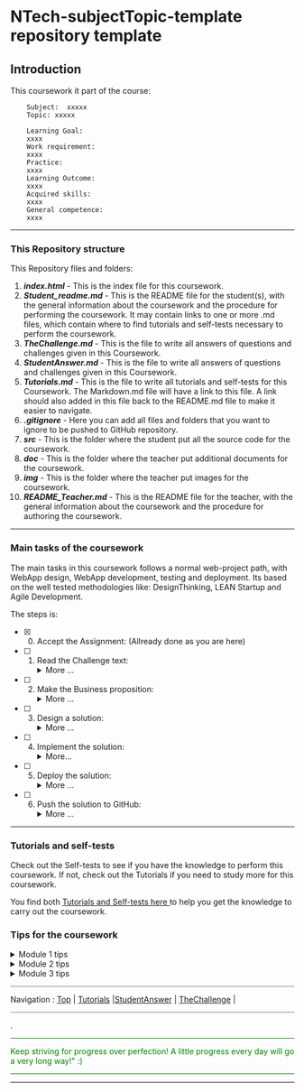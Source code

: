# NTech-subjectTopic-template repository template


## Introduction

This coursework it part of the course:

        Subject:  xxxxx
        Topic: xxxxx
        
        Learning Goal: 
        xxxx
        Work requirement:
        xxxx
        Practice:
        xxxx
        Learning Outcome:
        xxxx
        Acquired skills:
        xxxx
        General competence:
        xxxx

---

### This Repository structure

This Repository files and folders:

1. ***index.html*** - This is the index file for this coursework.
2. ***Student_readme.md*** - This is the README file for the student(s), with the general information about the coursework and the procedure for performing the coursework. It may contain links to one or more .md files, which contain where to find tutorials and self-tests necessary to perform the coursework.
3. ***TheChallenge.md*** - This is the file to write all answers of questions and challenges given in this Coursework.
4. ***StudentAnswer.md*** - This is the file to write all answers of questions and challenges given in this Coursework.
5. ***Tutorials.md*** - This is the file to write all tutorials and self-tests for this Coursework. The Markdown.md file will have a link to this file.  A link should also added in this file back to the README.md file to make it easier to navigate.
6. ***.gitignore*** - Here you can add all files and folders that you want to ignore to be pushed to GitHub repository.
7. ***src*** - This is the folder where the student put all the source code for the coursework.
8. ***doc*** - This is the folder where the teacher put additional documents for the coursework.
9. ***img*** - This is the folder where the teacher put images for the coursework.
10. ***README_Teacher.md*** - This is the README file for the teacher, with the general information about the coursework and the procedure for authoring the coursework.

---

### Main tasks of the coursework

The main tasks in this coursework follows a normal web-project path, with WebApp design, WebApp development, testing and deployment.
Its based on the well tested methodologies like: DesignThinking, LEAN Startup and Agile Development.

The steps is:
- [X] 0. Accept the Assignment: (Allready done as you are here)

- [ ] 1. Read the Challenge text:
        <details><summary>More ...</summary>
        *this is a short description of the challenge to be solved by this WebApp*
        The student(s) will read the challenge text and start working.  
        </details>
- [ ] 2. Make the Business proposition:
        <details><summary>More ...</summary>
        *What's in it for the end-user/organization ...*
        The student(s) will write down a business proposition (in the StudentAnswer.md file)
        </details>
- [ ] 3. Design a solution:
        <details><summary>More ...</summary>
        *How should the end-user/organization use the WebApp*  
        The student(s) will make a UX-design and then a UI-design for the WebApp.
        </details>
- [ ] 4. Implement the solution:
        <details><summary>More...</summary>
        *Implement the WebApp based on the design spec from previous step.*
        The student(s) will develop the WebApp using the src folder to write the source code ( HTML, CSS, JavaScript).  
        Tips:
        *you can use the following resources to help you with this*
        </details>
- [ ] 5. Deploy the solution:
        <details><summary>More ...</summary>
        ...
        </details>
- [ ] 6. Push the solution to GitHub:
        <details><summary>More ...</summary>
        *Push the WebApp to GitHub*
        When you are finished with the coursework, you can push the branch to GitHub to complete the assignment.     
        </details>

</details>

---

### Tutorials and self-tests

Check out the Self-tests to see if you have the knowledge to perform this coursework.
If not, check out the Tutorials if you need to study more for this coursework.

You find both [Tutorials and Self-tests here ](Tutorials.md) to help you get the knowledge to carry out the coursework.

### Tips for the coursework

<details><summary>Module 1 tips</summary>

- ...
- ...

Check the tutorial on [HTML-tutorial](https://www.w3schools.com/html/default.asp) for more details.

</details>

<details><summary>Module 2 tips</summary>

- ...
- ...

Check the tutorial on [HTML-tutorial](https://www.w3schools.com/html/default.asp) for more details.

</details>

<details><summary>Module 3 tips</summary>

- ...
- ...

Check the tutorial on [HTML-tutorial](https://www.w3schools.com/html/default.asp) for more details.

</details>


<hr style="background: gray" /> 

Navigation :  [Top](#) |  [Tutorials](Tutorials#) |[StudentAnswer](StudentAnswer#) | [TheChallenge](TheChallenge#) |

<hr style="background: gray" /> 

.

<hr style="background: green" /> 
<span style="color: green">
Keep striving for progress over perfection! A little progress every day will go a very long way!" :)
</span>
<hr style="background: green" /> 

---
